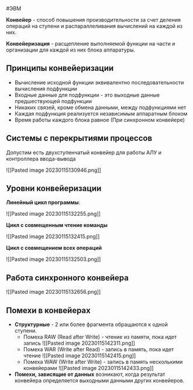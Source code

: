 #ЭВМ 

**Конвейер** - способ повышения производительности за счет деления операций на ступени и распараллеливания вычислений на каждой из них.

**Конвейеризация** - расщепление выполняемой функции на части и организации для каждой из них блока аппаратуры.

## Принципы конвейеризации

- Вычисление исходной функции эквивалентно последовательности вычисления подфункции
- Входные данные для подфункции - это выходные данные предшествующей подфункции
- Никаких связей, кроме обмена данными, между подфункциями нет
- Каждая подфункция реализуется независимым аппаратным блоком
- Время работы каждого блока равное (При синхронном конвейере)

## Системы с перекрытиями процессов

Допустим есть двухступенчатый конвейер для работы АЛУ и контроллера ввода-вывода

![[Pasted image 20230115130946.png]]

## Уровни конвейеризации

**Линейный цикл программы**:

![[Pasted image 20230115132255.png]]

**Цикл с совмещенным чтение команды**

![[Pasted image 20230115132415.png]]

**Цикл с совмещением всех операций**

![[Pasted image 20230115132503.png]]

## Работа синхронного конвейера

![[Pasted image 20230115132656.png]]

## Помехи в конвейерах

- **Структурные** - 2 или более фрагмента обращаются к одной ступени.
	- Помеха RAW (Read after Write) - чтение из памяти, пока идет запись
	  ![[Pasted image 20230115142311.png]]
	- Помеха WAR (Write after Read) - запись в память, пока идет чтение
	  ![[Pasted image 20230115142415.png]]
	- Помеха WAW (Write after Write) - запись в память несколькими конвейерами
	  ![[Pasted image 20230115142433.png]]
- **Помехи, зависящие от данных** возникают, когда результат конвейера определяется выходными данными других конвейеров. 